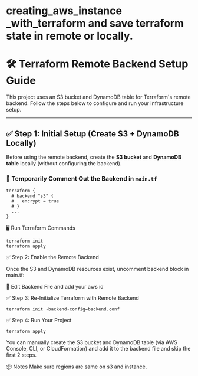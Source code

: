 # creating_aws_instance _with_terraform and save terraform state in remote or locally.

# 🛠 Terraform Remote Backend Setup Guide

This project uses an S3 bucket and DynamoDB table for Terraform's remote backend. Follow the steps below to configure and run your infrastructure setup.

---

## ✅ Step 1: Initial Setup (Create S3 + DynamoDB Locally)

Before using the remote backend, create the **S3 bucket** and **DynamoDB table** locally (without configuring the backend).

### 📌 Temporarily Comment Out the Backend in `main.tf`

```hcl
terraform {
  # backend "s3" {
  #   encrypt = true
  # }
  ...
}
```
🖥 Run Terraform Commands
```hcl
terraform init
terraform apply
```
✅ Step 2: Enable the Remote Backend

Once the S3 and DynamoDB resources exist, uncomment  backend block in main.tf:

📄 Edit Backend File and add your aws id

✅ Step 3: Re-Initialize Terraform with Remote Backend
```hcl
terraform init -backend-config=backend.conf
```
✅ Step 4: Run Your Project
```hcl
terraform apply
```

You can manually create the S3 bucket and DynamoDB table (via AWS Console, CLI, or CloudFormation) and add it to the backend file and skip the first 2 steps.

📦 Notes
Make sure regions are same on s3 and instance.















